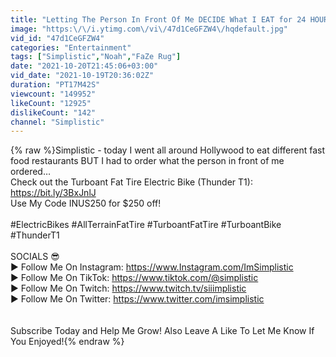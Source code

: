 ```yaml
---
title: "Letting The Person In Front Of Me DECIDE What I EAT for 24 HOURS!!"
image: "https:\/\/i.ytimg.com\/vi\/47d1CeGFZW4\/hqdefault.jpg"
vid_id: "47d1CeGFZW4"
categories: "Entertainment"
tags: ["Simplistic","Noah","FaZe Rug"]
date: "2021-10-20T21:45:06+03:00"
vid_date: "2021-10-19T20:36:02Z"
duration: "PT17M42S"
viewcount: "149952"
likeCount: "12925"
dislikeCount: "142"
channel: "Simplistic"
---
```

{% raw %}Simplistic - today I went all around Hollywood to eat different fast food restaurants BUT I had to order what the person in front of me ordered… <br />Check out the Turboant Fat Tire Electric Bike (Thunder T1): <a rel="nofollow" target="blank" href="https://bit.ly/3BxJnlJ">https://bit.ly/3BxJnlJ</a><br />Use My Code INUS250 for $250 off!<br /><br />#ElectricBikes #AllTerrainFatTire #TurboantFatTire #TurboantBike #ThunderT1<br /><br />SOCIALS 😎<br /> ► Follow Me On Instagram: <a rel="nofollow" target="blank" href="https://www.Instagram.com/ImSimplistic">https://www.Instagram.com/ImSimplistic</a><br /> ► Follow Me On TikTok: <a rel="nofollow" target="blank" href="https://www.tiktok.com/@simplistic">https://www.tiktok.com/@simplistic</a><br /> ► Follow Me On Twitch: <a rel="nofollow" target="blank" href="https://www.twitch.tv/siiimplistic">https://www.twitch.tv/siiimplistic</a> <br /> ► Follow Me On Twitter: <a rel="nofollow" target="blank" href="https://www.twitter.com/imsimplistic">https://www.twitter.com/imsimplistic</a><br /><br /><br />Subscribe Today and Help Me Grow! Also Leave A Like To Let Me Know If You Enjoyed!{% endraw %}
